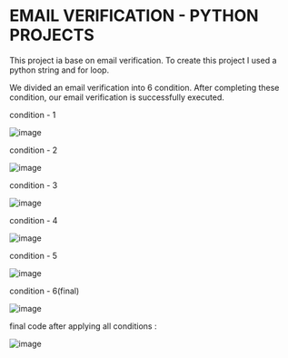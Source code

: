 # EMAIL VERIFICATION - PYTHON PROJECTS
This project ia base on email verification. To create this project I used a python string and for loop.

We divided an email verification into 6 condition. After completing these condition, our email verification is successfully executed.

condition - 1 

![image](https://user-images.githubusercontent.com/109716461/183668437-cab210dc-52cc-4d02-8e18-87600fbed5bb.png)
 

condition - 2

![image](https://user-images.githubusercontent.com/109716461/183670325-cbd63e90-c7d2-4ac2-aa6c-fdcac074a932.png)


condition - 3

![image](https://user-images.githubusercontent.com/109716461/183670422-c6927b40-b51c-4f56-ae8e-833f8ef00a30.png)


condition - 4

![image](https://user-images.githubusercontent.com/109716461/183670526-c8414df3-2cb5-49bc-8f83-be64eae3bdd8.png)


condition - 5

![image](https://user-images.githubusercontent.com/109716461/183670581-60d6e244-f388-462a-98c1-323c30a0dc11.png)


condition - 6(final)


![image](https://user-images.githubusercontent.com/109716461/183670691-1e4cab60-ab12-434e-845c-d0e048f8264c.png)



final code after applying all conditions :

![image](https://user-images.githubusercontent.com/109716461/183671312-d5e91dbd-7960-47de-84d0-222dd5840a67.png)




